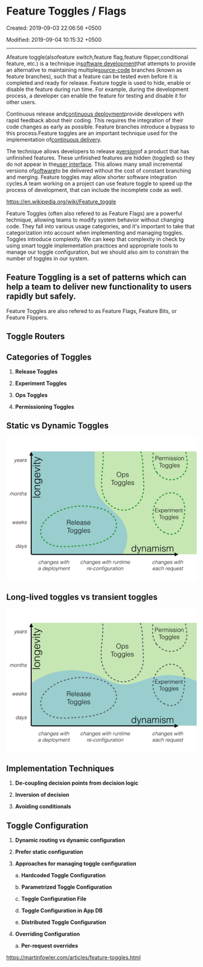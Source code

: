 # Feature Toggles / Flags

Created: 2019-09-03 22:06:56 +0500

Modified: 2019-09-04 10:15:32 +0500

---

Afeature toggle(alsofeature switch,feature flag,feature flipper,conditional feature, etc.) is a technique in[software development](https://en.wikipedia.org/wiki/Software_development)that attempts to provide an alternative to maintaining multiple[source-code](https://en.wikipedia.org/wiki/Source_code) branches (known as feature branches), such that a feature can be tested even before it is completed and ready for release. Feature toggle is used to hide, enable or disable the feature during run time. For example, during the development process, a developer can enable the feature for testing and disable it for other users.

Continuous release and[continuous deployment](https://en.wikipedia.org/wiki/Continuous_deployment)provide developers with rapid feedback about their coding. This requires the integration of their code changes as early as possible. Feature branches introduce a bypass to this process.Feature toggles are an important technique used for the implementation of[continuous delivery](https://en.wikipedia.org/wiki/Continuous_delivery).

The technique allows developers to release a[version](https://en.wikipedia.org/wiki/Software_versioning)of a product that has unfinished features. These unfinished features are hidden (toggled) so they do not appear in the[user interface](https://en.wikipedia.org/wiki/User_interface). This allows many small incremental versions of[software](https://en.wikipedia.org/wiki/Software)to be delivered without the cost of constant branching and merging. Feature toggles may allow shorter software integration cycles.A team working on a project can use feature toggle to speed up the process of development, that can include the incomplete code as well.

<https://en.wikipedia.org/wiki/Feature_toggle>

Feature Toggles (often also refered to as Feature Flags) are a powerful technique, allowing teams to modify system behavior without changing code. They fall into various usage categories, and it's important to take that categorization into account when implementing and managing toggles. Toggles introduce complexity. We can keep that complexity in check by using smart toggle implementation practices and appropriate tools to manage our toggle configuration, but we should also aim to constrain the number of toggles in our system.

## Feature Toggling is a set of patterns which can help a team to deliver new functionality to users rapidly but safely.

Feature Toggles are also refered to as Feature Flags, Feature Bits, or Feature Flippers.

## Toggle Routers

## Categories of Toggles

1.  **Release Toggles**

2.  **Experiment Toggles**

3.  **Ops Toggles**

4.  **Permissioning Toggles**

## Static vs Dynamic Toggles

![years months days o ' Permission Toggles Ops Toggles ' Experiment 1 Toggles Release Toggles dynamism changes with a deployment changes with runtime re-configuration changes with each request ](../../media/DevOps-DevOps-Feature-Toggles---Flags-image1.png)

## Long-lived toggles vs transient toggles

![years months days o : Permission Toggles Ops Toggles ' Experiment , Toggles Release Toggles dynamism changes with a deployment changes with runtime re-configuration changes with each request ](../../media/DevOps-DevOps-Feature-Toggles---Flags-image2.png)

## Implementation Techniques

1.  **De-coupling decision points from decision logic**

2.  **Inversion of decision**

3.  **Avoiding conditionals**

## Toggle Configuration

1.  **Dynamic routing vs dynamic configuration**

2.  **Prefer static configuration**

3.  **Approaches for managing toggle configuration**

    a.  **Hardcoded Toggle Configuration**

    b.  **Parametrized Toggle Configuration**

    c.  **Toggle Configuration File**

    d.  **Toggle Configuration in App DB**

    e.  **Distributed Toggle Configuration**

4.  **Overriding Configuration**

    a.  **Per-request overrides**

<https://martinfowler.com/articles/feature-toggles.html>



